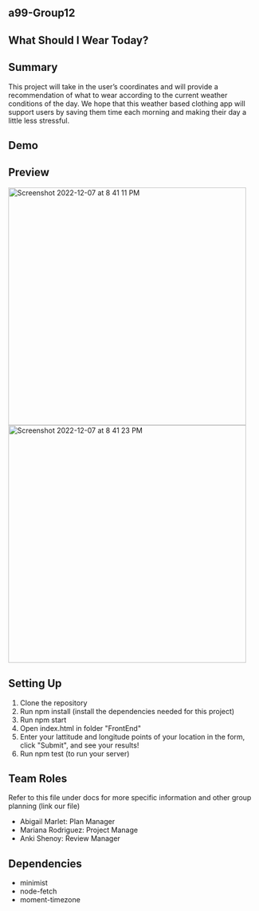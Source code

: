 ## a99-Group12

## What Should I Wear Today?

## Summary 
This project will take in the user’s coordinates and will provide a recommendation of what to wear according to the current weather conditions of the day. We hope that this weather based clothing app will support users by saving them time each morning and making their day a little less stressful.   

## Demo


## Preview 
<img width="477" alt="Screenshot 2022-12-07 at 8 41 11 PM" src="https://user-images.githubusercontent.com/69760537/206336366-7e37ad50-2fea-4b55-ab87-7e0292f693d8.png">
<img width="477" alt="Screenshot 2022-12-07 at 8 41 23 PM" src="https://user-images.githubusercontent.com/69760537/206336372-de467ed0-389c-4a88-bf54-3facfeb155de.png">






## Setting Up 
1. Clone the repository
2. Run npm install (install the dependencies needed for this project)
3. Run npm start
4. Open index.html in folder "FrontEnd"
5. Enter your lattitude and longitude points of your location in the form, click "Submit", and see your results! 
6. Run npm test (to run your server) 

## Team Roles
Refer to this file under docs for more specific information and other group planning (link our file)
- Abigail Marlet: Plan Manager
- Mariana Rodriguez: Project Manage
- Anki Shenoy: Review Manager

## Dependencies
* minimist
* node-fetch
* moment-timezone

 

